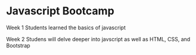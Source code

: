# Javascript Bootcamp
Week 1
Students learned the basics of javascript

Week 2
Studens will delve deeper into javscript as well as HTML, CSS, and Bootstrap    